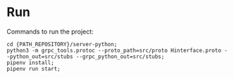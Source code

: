 # Run

Commands to run the project:

```
cd {PATH_REPOSITORY}/server-python;
python3 -m grpc_tools.protoc --proto_path=src/proto Hinterface.proto --python_out=src/stubs --grpc_python_out=src/stubs;
pipenv install;
pipenv run start;
```